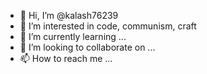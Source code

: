 - 👋 Hi, I’m @kalash76239
- 👀 I’m interested in code, communism, craft
- 🌱 I’m currently learning ...
- 💞️ I’m looking to collaborate on ...
- 📫 How to reach me ...

<!---
kalash76239/kalash76239 is a ✨ special ✨ repository because its `README.md` (this file) appears on your GitHub profile.
You can click the Preview link to take a look at your changes.
--->
